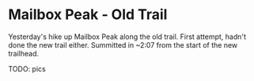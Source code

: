 # Mailbox Peak - Old Trail

Yesterday's hike up Mailbox Peak along the old trail. First attempt, hadn't done the new trail either. Summitted in ~2:07 from the start of the new trailhead.

TODO: pics
